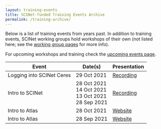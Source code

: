 ```yaml
---
layout: training-events
title: SCINet-funded Training Events Archive
permalink: /training-archive/
---
```


Below is a list of training events from years past. In addition to training events, SCINet working groups hold workshops of their own (not listed here; see the [working group pages](/working-groups) for more info).

For upcoming workshops and training check the [upcoming events page](/opportunities/events).

Event | Date(s) | Presentation|
-----------|--------------------|------------|
Logging into SCINet Ceres | 29 Oct 2021 | [Recording](https://web.microsoftstream.com/video/4623a42a-efbe-43ff-9674-52117259dc79)|
Intro to SCINet | 28 Oct 2021<br> 14 Oct 2021<br> 13 Oct 2021<br>28 Sep 2021 | [Recording](https://web.microsoftstream.com/video/3d2fff1d-e3c9-4d76-a122-340d85b226b8)|
Intro to Atlas | 28 Oct 2021 | [Website](http://presentations.adamthrash.com/GRI/2021/07/introduction_to_atlas/#transferring_data)|
Intro to Atlas | 28 Sep 2021 | [Website](http://presentations.adamthrash.com/GRI/2021/07/introduction_to_atlas/#transferring_data)|
<br>
